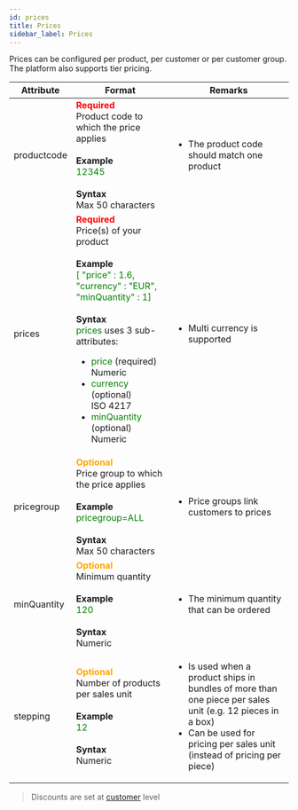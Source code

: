 ```yaml
---
id: prices
title: Prices
sidebar_label: Prices
---
```


Prices can be configured per product, per customer or per customer group. The platform also supports tier pricing.

| Attribute | Format | Remarks |
| --- | --- | --- |
| <a name="price.productcode"></a>productcode | <span style="color:red">**Required** </span> <br />Product code to which the price applies<br /><br />**Example** <br /> <span style="color:green">12345</span><br /><br /> **Syntax** <br />Max 50 characters |<ul><li>The product code should match one product</li></ul>|
| <a name="price.prices"></a> prices| <span style="color:red">**Required** </span> <br />Price(s) of your product<br /><br />**Example** <br /> <span style="color:green">[ "price" : 1.6, "currency" : "EUR", "minQuantity" : 1]</span><br /><br /> **Syntax** <br /> <span style="color:green">prices</span> uses 3 sub-attributes:<br/><ul><li><span style="color:green">price</span> (required)<br/>Numeric</li><li><span style="color:green">currency</span> (optional)<br/>ISO 4217</li><li><span style="color:green">minQuantity</span> (optional)<br/>Numeric</li> |<ul><li>Multi currency is supported</li></ul> |
| <a name="price.pricegroup"></a>pricegroup | <span style="color:orange">**Optional** </span> <br />Price group to which the price applies <br /><br />**Example** <br /> <span style="color:green">pricegroup=ALL</span><br /><br /> **Syntax** <br />Max 50 characters |<ul><li>Price groups link customers to prices</li></ul>|
| <a name="price.minQuantity"></a>minQuantity | <span style="color:orange">**Optional** </span> <br />Minimum quantity <br /><br />**Example** <br /> <span style="color:green">120</span><br /><br /> **Syntax** <br />Numeric |<ul><li>The minimum quantity that can be ordered</li>|
| <a name="price.stepping"></a>stepping | <span style="color:orange">**Optional** </span> <br />Number of products per sales unit <br /><br />**Example** <br /> <span style="color:green">12</span><br /><br /> **Syntax** <br />Numeric |<ul><li>Is used when a product ships in bundles of more than one piece per sales unit (e.g. 12 pieces in a box)</li><li>Can be used for pricing per sales unit (instead of pricing per piece)</li></ul>|

>Discounts are set at [customer](customers.md#customer.discounts) level